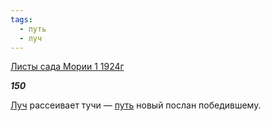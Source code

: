 ```yaml
---
tags:
  - путь
  - луч
---
```

[Листы сада Мории 1 1924г](https://127.0.0.1:4002/agni/1924)

___150___

[Луч](../../../tags/#луч) рассеивает тучи — [путь](../../../tags/#путь) новый послан победившему.   

